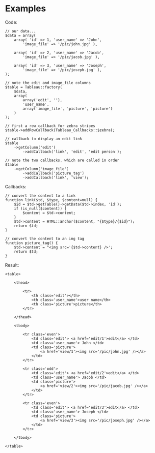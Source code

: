 Examples
========

Code:

	// our data...
	$data = array(
		array( 'id' => 1, 'user_name' => 'John',
			'image_file' => '/pic/john.jpg' ),

		array( 'id' => 2, 'user_name' => 'Jacob',
			'image_file' => '/pic/jacob.jpg' ),

		array( 'id' => 3, 'user_name' => 'Joseph',
			'image_file' => '/pic/joseph.jpg' ),
	);

	// note the edit and image_file columns
	$table = Tableau::factory(
		$data,
		array(
			array('edit', ''),
			'user_name',
			array('image_file', 'picture', 'picture')
		)
	);

	// first a row callback for zebra stripes
	$table->addRowCallback(Tableau_Callbacks::$zebra);

	// callback to display an edit link
	$table
		->getColumn('edit')
			->addCallback('link', 'edit', 'edit person');

	// note the two callbacks, which are called in order
	$table
		->getColumn('image_file')
			->addCallback('picture_tag')
			->addCallback('link', 'view');

Callbacks:

	// convert the content to a link
	function link($td, $type, $content=null) {
		$id = $td->getTable()->getData($td->index, 'id');
		if (is_null($content)) {
			$content = $td->content;
		}
		$td->content = HTML::anchor($content, "{$type}/{$id}");
		return $td;
	}

	// convert the content to an img tag
	function picture_tag() {
		$td->content = "<img src='{$td->content} />';
		return $td;
	}


Result:

	<table>

		<thead>

			<tr>
				<th class='edit'></th>
				<th class='user_name'>user name</th>
				<th class='picture'>picture</th>
			</tr>

		</thead>

		<tbody>

			<tr class='even'>
				<td class='edit'> <a href='edit/1'>edit</a> </td>
				<td class='user_name'> John </td>
				<td class='picture'>
					<a href='view/1'><img src='/pic/john.jpg' /></a>
				</td>
			</tr>

			<tr class='odd'>
				<td class='edit'> <a href='edit/2'>edit</a> </td>
				<td class='user_name'> Jacob </td>
				<td class='picture'>
					<a href='view/2'><img src='/pic/jacob.jpg' /></a>
				</td>
			</tr>

			<tr class='even'>
				<td class='edit'> <a href='edit/3'>edit</a> </td>
				<td class='user_name'> Joseph </td>
				<td class='picture'>
					<a href='view/3'><img src='/pic/joseph.jpg' /></a>
				</td>
			</tr>

		</tbody>

	</table>